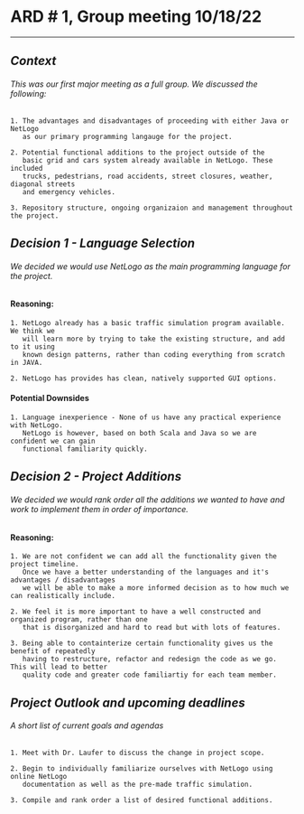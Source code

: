 # **ARD # 1, Group meeting 10/18/22** 
****
##
## *Context*

###### This was our first major meeting as a full group. We discussed the following:

    1. The advantages and disadvantages of proceeding with either Java or NetLogo
       as our primary programming langauge for the project.

    2. Potential functional additions to the project outside of the
       basic grid and cars system already available in NetLogo. These included
       trucks, pedestrians, road accidents, street closures, weather, diagonal streets
       and emergency vehicles.

    3. Repository structure, ongoing organizaion and management throughout the project.
##

## *Decision 1 - Language Selection*

###### We decided we would use NetLogo as the main programming language for the project.  

#### Reasoning:

    1. NetLogo already has a basic traffic simulation program available. We think we
       will learn more by trying to take the existing structure, and add to it using
       known design patterns, rather than coding everything from scratch in JAVA.

    2. NetLogo has provides has clean, natively supported GUI options.


#### Potential Downsides
    
    1. Language inexperience - None of us have any practical experience with NetLogo.
       NetLogo is however, based on both Scala and Java so we are confident we can gain
       functional familiarity quickly.

## *Decision 2 - Project Additions*

###### We decided we would rank order all the additions we wanted to have and work to implement them in order of importance.

#### Reasoning:

    1. We are not confident we can add all the functionality given the project timeline. 
       Once we have a better understanding of the languages and it's advantages / disadvantages 
       we will be able to make a more informed decision as to how much we can realistically include.

    2. We feel it is more important to have a well constructed and organized program, rather than one
       that is disorganized and hard to read but with lots of features.

    3. Being able to containterize certain functionality gives us the benefit of repeatedly
       having to restructure, refactor and redesign the code as we go. This will lead to better
       quality code and greater code familiartiy for each team member.


## *Project Outlook and upcoming deadlines*

###### A short list of current goals and agendas

    1. Meet with Dr. Laufer to discuss the change in project scope.

    2. Begin to individually familiarize ourselves with NetLogo using online NetLogo
       documentation as well as the pre-made traffic simulation.

    3. Compile and rank order a list of desired functional additions. 
    
 
